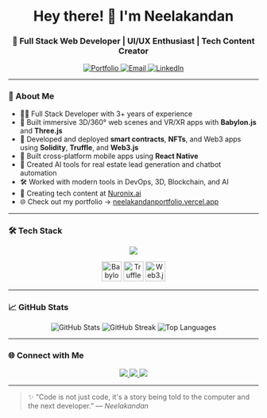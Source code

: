 <h1 align="center">Hey there! 👋 I'm Neelakandan</h1>
<h3 align="center">🚀 Full Stack Web Developer | UI/UX Enthusiast | Tech Content Creator</h3>

<p align="center">
  <a href="https://neelakandanportfolio.vercel.app/" target="_blank">
    <img src="https://img.shields.io/badge/Portfolio-%230077B5.svg?style=for-the-badge&logo=vercel&logoColor=white" alt="Portfolio" />
  </a>
  <a href="mailto:neelakandan839@gmail.com">
    <img src="https://img.shields.io/badge/Email-D14836?style=for-the-badge&logo=gmail&logoColor=white" alt="Email" />
  </a>
  <a href="https://linkedin.com/in/neelakandan-c-36445921b" target="_blank">
    <img src="https://img.shields.io/badge/LinkedIn-%230077B5.svg?style=for-the-badge&logo=linkedin&logoColor=white" alt="LinkedIn" />
  </a>
</p>

---

### 🧠 About Me

- 👨‍💻 Full Stack Developer with 3+ years of experience
- 🧪 Built immersive 3D/360° web scenes and VR/XR apps with **Babylon.js** and **Three.js**
- 🔗 Developed and deployed **smart contracts**, **NFTs**, and Web3 apps using **Solidity**, **Truffle**, and **Web3.js**
- 📱 Built cross-platform mobile apps using **React Native**
- 🤖 Created AI tools for real estate lead generation and chatbot automation
- 🛠 Worked with modern tools in DevOps, 3D, Blockchain, and AI
- 🎥 Creating tech content at [Nuronix.ai](https://www.instagram.com/nuronix.ai/)
- 🌐 Check out my portfolio → [neelakandanportfolio.vercel.app](https://neelakandanportfolio.vercel.app/)

---

### 🛠️ Tech Stack

<p align="center">
  <img src="https://skillicons.dev/icons?i=html,css,bootstrap,js,ts,react,nextjs,redux,materialui,nodejs,express,mongodb,mysql,python,aws,git,github,gitlab,solidity,threejs" />
</p>

<p align="center">
  <!-- Babylon.js -->
  <img src="https://upload.wikimedia.org/wikipedia/commons/8/8e/Babylon_logo_v4.svg" width="40" title="Babylon.js" />
  
  <!-- Truffle -->
  <img src="https://seeklogo.com/images/T/truffle-logo-3574545D3D-seeklogo.com.png" width="40" title="Truffle" />
  
  <!-- Web3.js -->
  <img src="https://seeklogo.com/images/W/web3js-logo-62DEE79B50-seeklogo.com.png" width="40" title="Web3.js" />
</p>



---

### 📈 GitHub Stats

<p align="center">
  <img src="https://github-readme-stats.vercel.app/api?username=neelakandan839&show_icons=true&theme=radical" alt="GitHub Stats" />
  <img src="https://github-readme-streak-stats.herokuapp.com/?user=neelakandan839&theme=radical" alt="GitHub Streak" />
  <img src="https://github-readme-stats.vercel.app/api/top-langs?username=neelakandan839&layout=compact&theme=radical" alt="Top Languages" />
</p>

---

### 🌐 Connect with Me

<p align="center">
  <a href="https://linkedin.com/in/neelakandan-c-36445921b" target="_blank">
    <img src="https://img.shields.io/badge/LinkedIn-%230077B5.svg?style=for-the-badge&logo=linkedin&logoColor=white" />
  </a>
  <a href="mailto:neelakandan839@gmail.com">
    <img src="https://img.shields.io/badge/Gmail-D14836?style=for-the-badge&logo=gmail&logoColor=white" />
  </a>
  <a href="https://www.instagram.com/nuronix.ai/" target="_blank">
    <img src="https://img.shields.io/badge/Instagram-%23E4405F.svg?style=for-the-badge&logo=instagram&logoColor=white" />
  </a>
</p>

---

> ✨ “Code is not just code, it's a story being told to the computer and the next developer.” — *Neelakandan*
